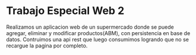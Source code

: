 # Trabajo Especial Web 2
Realizamos un aplicacion web de un supermercado donde se puede agregar, eliminar y modificar productos(ABM), con persistencia en base de datos. 
Contruimos una api rest que luego consumimos logrando que no se recargue la pagina por completo.

